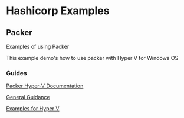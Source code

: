 # Hashicorp Examples


## Packer
Examples of using Packer 

This example demo's how to use packer with Hyper V for Windows OS




### Guides

[Packer Hyper-V Documentation](https://www.packer.io/plugins/builders/hyperv/iso)

[General Guidance](https://hodgkins.io/best-practices-with-packer-and-windows)

[Examples for Hyper V](https://github.com/marcinbojko/hv-packer#hyper-v-generation-2-windows-server-20h2-standard-image)